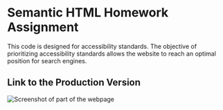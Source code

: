 # Semantic HTML Homework Assignment

This code is designed for accessibility standards. The objective of prioritizing accessibility standards allows the website to reach an optimal position for search engines.

## Link to the Production Version

![Screenshot of part of the webpage]('./assets/images/semantic_html_webpage_screenshot2023-03-24.png)